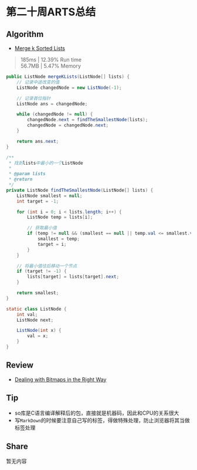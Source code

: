 # 第二十周ARTS总结
## Algorithm
- [Merge k Sorted Lists](https://leetcode.com/problems/merge-k-sorted-lists/)
> 185ms | 12.39% Run time  
> 56.7MB | 5.47% Memory
```java
public ListNode mergeKLists(ListNode[] lists) {
    // 记录中途改变的值
    ListNode changedNode = new ListNode(-1);

    // 记录首位指针
    ListNode ans = changedNode;

    while (changedNode != null) {
        changedNode.next = findTheSmallestNode(lists);
        changedNode = changedNode.next;
    }

    return ans.next;
}

/**
 * 找到lists中最小的一个ListNode
 *
 * @param lists
 * @return
 */
private ListNode findTheSmallestNode(ListNode[] lists) {
    ListNode smallest = null;
    int target = -1;

    for (int i = 0; i < lists.length; i++) {
        ListNode temp = lists[i];

        // 获取最小值
        if (temp != null && (smallest == null || temp.val <= smallest.val)) {
            smallest = temp;
            target = i;
        }
    }

    // 将最小值往后移动一个节点
    if (target != -1) {
        lists[target] = lists[target].next;
    }

    return smallest;
}

static class ListNode {
    int val;
    ListNode next;

    ListNode(int x) {
        val = x;
    }
}
```
## Review
- [Dealing with Bitmaps in the Right Way](https://proandroiddev.com/image-decoding-bitmaps-android-c039790ee07e)

## Tip
+ so库是C语言编译解释后的包，直接就是机器码，因此和CPU的关系很大
+ 写`MarkDown`的时候要注意自己写的标签，得做特殊处理，防止浏览器将其当做标签处理
  
## Share
暂无内容

<Vssue title="第二十周ARTS总结" />